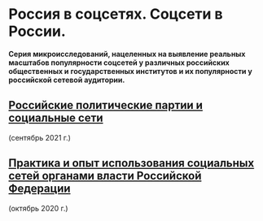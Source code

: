 # Россия в соцсетях. Соцсети в России.
**Серия микроисследований, нацеленных на выявление реальных масштабов популярности соцсетей у различных российских общественных и государственных институтов и их популярности у российской сетевой аудитории.**

## [Российские политические партии и социальные сети](https://github.com/shydata/parties-nets)
(сентябрь 2021 г.)

## [Практика и опыт использования социальных сетей органами власти Российской Федерации](https://github.com/shydata/govnets)
(октябрь 2020 г.)
